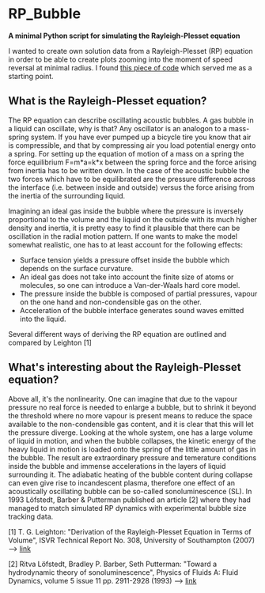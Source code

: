 # RP_Bubble
**A minimal Python script for simulating the Rayleigh-Plesset equation**

I wanted to create own solution data from a Rayleigh-Plesset (RP) equation in order to be able to create plots zooming into the moment of speed reversal at minimal radius. I found [this piece of code](http://pastebin.com/JvzaaUGm) which served me as a starting point.

## What is the Rayleigh-Plesset equation?

The RP equation can describe oscillating acoustic bubbles. A gas bubble in a liquid can oscillate, why is that? Any oscillator is an analogon to a mass-spring system. If you have ever pumped up a bicycle tire you know that air is compressible, and that by compressing air you load potential energy onto a spring. For setting up the equation of motion of a mass on a spring the force equilibrium F=m\*a=k\*x between the spring force and the force arising from inertia has to be written down. In the case of the acoustic bubble the two forces which have to be equilibrated are the pressure difference across the interface (i.e. between inside and outside) versus the force arising from the inertia of the surrounding liquid.

Imagining an ideal gas inside the bubble where the pressure is inversely proportional to the volume and the liquid on the outside with its much higher density and inertia, it is pretty easy to find it plausible that there can be oscillation in the radial motion pattern. If one wants to make the model somewhat realistic, one has to at least account for the following effects:
- Surface tension yields a pressure offset inside the bubble which depends on the surface curvature.
- An ideal gas does not take into account the finite size of atoms or molecules, so one can introduce a Van-der-Waals hard core model.
- The pressure inside the bubble is composed of partial pressures, vapour on the one hand and non-condensible gas on the other.
- Acceleration of the bubble interface generates sound waves emitted into the liquid.

Several different ways of deriving the RP equation are outlined and compared by Leighton [1]

## What's interesting about the Rayleigh-Plesset equation?
Above all, it's the nonlinearity. One can imagine that due to the vapour pressure no real force is needed to enlarge a bubble, but to shrink it beyond the threshold where no more vapour is present means to reduce the space available to the non-condensible gas content, and it is clear that this will let the pressure diverge. Looking at the whole system, one has a large volume of liquid in motion, and when the bubble collapses, the kinetic energy of the heavy liquid in motion is loaded onto the spring of the little amount of gas in the bubble. The result are extraordinary pressure and temerature conditions inside the bubble and immense accelerations in the layers of liquid surrounding it. The adiabatic heating of the bubble content during collapse can even give rise to incandescent plasma, therefore one effect of an acoustically oscillating bubble can be so-called sonoluminescence (SL). In 1993 Löfstedt, Barber & Putterman published an article [2] where they had managed to match simulated RP dynamics with experimental bubble size tracking data.

[1] T. G. Leighton: "Derivation of the Rayleigh-Plesset Equation in Terms of Volume", ISVR Technical Report No. 308, University of Southampton (2007) --> [link](https://eprints.soton.ac.uk/45698/)

[2] Ritva Löfstedt, Bradley P. Barber, Seth Putterman: "Toward a hydrodynamic theory of sonoluminescence", Physics of Fluids A: Fluid Dynamics, volume 5 issue 11 pp. 2911-2928 (1993) --> [link](http://aip.scitation.org/doi/abs/10.1063/1.858700)

